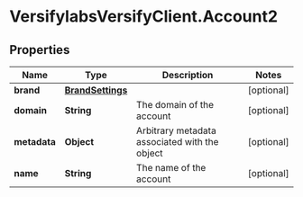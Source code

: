 # VersifylabsVersifyClient.Account2

## Properties

Name | Type | Description | Notes
------------ | ------------- | ------------- | -------------
**brand** | [**BrandSettings**](BrandSettings.md) |  | [optional] 
**domain** | **String** | The domain of the account | [optional] 
**metadata** | **Object** | Arbitrary metadata associated with the object | [optional] 
**name** | **String** | The name of the account | [optional] 



